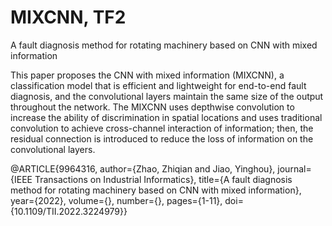 # MIXCNN, TF2
A fault diagnosis method for rotating machinery based on CNN with mixed information


This paper proposes the CNN with mixed information (MIXCNN), a classification model that is efficient and lightweight for end-to-end fault diagnosis, and the convolutional layers maintain the same size of the output throughout the network. The MIXCNN uses depthwise convolution to increase the ability of discrimination in spatial locations and uses traditional convolution to achieve cross-channel interaction of information; then, the residual connection is introduced to reduce the loss of information on the convolutional layers. 


@ARTICLE{9964316,
  author={Zhao, Zhiqian and Jiao, Yinghou},
  journal={IEEE Transactions on Industrial Informatics}, 
  title={A fault diagnosis method for rotating machinery based on CNN with mixed information}, 
  year={2022},
  volume={},
  number={},
  pages={1-11},
  doi={10.1109/TII.2022.3224979}}
